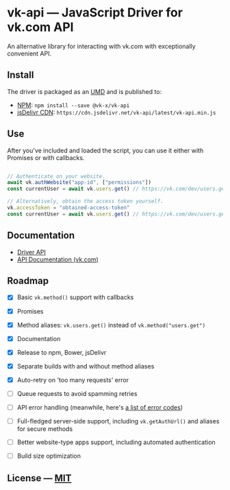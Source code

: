 # vk-api — JavaScript Driver for vk.com API

An alternative library for interacting with vk.com with exceptionally convenient API.

## Install

The driver is packaged as an [UMD](https://github.com/umdjs/umd) and is published to:

- [NPM](https://www.npmjs.com/package/@vk-x/vk-api): `npm install --save @vk-x/vk-api`
- [jsDelivr CDN](http://www.jsdelivr.com/projects/vk-api): `https://cdn.jsdelivr.net/vk-api/latest/vk-api.min.js`

## Use

After you've included and loaded the script, you can use it either with Promises or with callbacks.

```JavaScript

// Authenticate on your website.
await vk.authWebsite("app-id", ["permissions"])
const currentUser = await vk.users.get() // https://vk.com/dev/users.get

// Alternatively, obtain the access token yourself.
vk.accessToken = "obtained-access-token"
const currentUser = await vk.users.get() // https://vk.com/dev/users.get

```

## Documentation

- [Driver API](docs/api.md)
- [API Documentation (vk.com)](https://vk.com/dev/methods)


## Roadmap

- [x] Basic `vk.method()` support with callbacks
- [x] Promises
- [x] Method aliases: `vk.users.get()` instead of `vk.method("users.get")`
- [x] Documentation
- [x] Release to npm, Bower, jsDelivr
- [x] Separate builds with and without method aliases
- [x] Auto-retry on 'too many requests' error
- [ ] Queue requests to avoid spamming retries
- [ ] API error handling (meanwhile, here's [a list of error codes](https://vk.com/dev/errors))
- [ ] Full-fledged server-side support, including `vk.getAuthUrl()` and aliases for secure methods
- [ ] Better website-type apps support, including automated authentication
- [ ] Build size optimization


## License — [MIT](LICENSE.md)

